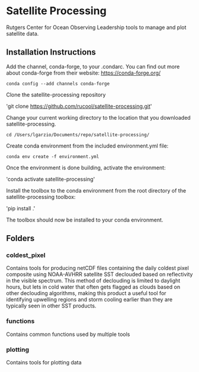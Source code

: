 # Satellite Processing
Rutgers Center for Ocean Observing Leadership tools to manage and plot satellite data.

## Installation Instructions
Add the channel, conda-forge, to your .condarc. You can find out more about conda-forge from their website: https://conda-forge.org/

`conda config --add channels conda-forge`

Clone the satellite-processing repository

'git clone https://github.com/rucool/satellite-processing.git'

Change your current working directory to the location that you downloaded satellite-processing. 

`cd /Users/lgarzio/Documents/repo/satellite-processing/`

Create conda environment from the included environment.yml file:

`conda env create -f environment.yml`

Once the environment is done building, activate the environment:

'conda activate satellite-processing'

Install the toolbox to the conda environment from the root directory of the satellite-processing toolbox:

'pip install .'

The toolbox should now be installed to your conda environment.

## Folders
### coldest_pixel
Contains tools for producing netCDF files containing the daily coldest pixel composite using NOAA-AVHRR satellite SST declouded based on reflectivity in the visible spectrum. This method of declouding is limited to daylight hours, but lets in cold water that often gets flagged as clouds based on other declouding algorithms, making this product a useful tool for identifying upwelling regions and storm cooling earlier than they are typically seen in other SST products.

### functions
Contains common functions used by multiple tools

### plotting
Contains tools for plotting data